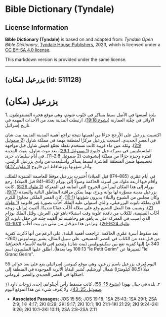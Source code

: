 # Bible Dictionary (Tyndale)

## License Information

**Bible Dictionary (Tyndale)** is based on and adapted from: _Tyndale Open Bible Dictionary_, [Tyndale House Publishers](https://tyndaleopenresources.com/), 2023, which is licensed under a [CC BY-SA 4.0 license](https://creativecommons.org/licenses/by-sa/4.0/legalcode.en).

This markdown version is provided under the same license.



--------------------------------

## يزرعيل (مكان) (id: 511128)

يزرعيل (مكان)
=============

1\. بلدة أسسها في الأصل سبط يساكر في جَنُوب شونم، وهي موقع هجره المستوطنون الأوائل في حِقْبَة العمارنة ([يشوع 19:18](https://ref.ly/Josh19:18)). ارتبطت المدينة بعدد من الأحداث المهمة في تاريخ إسرائيل.

اكتسبت يزرعيل على الأرجح جزءًا من أهميتها نتيجة تراجع أهمية المدينة القديمة بيت شان في العصر الحديدي. أصبحت يزرعيل مركزًا لمنطقة مهمة في مملكة شاول ([2 صموئيل 2:9](https://ref.ly/2Sam2:9))، وثمّة عين ماء قريبة كانت تستخدم نقطة تجمّع لجيش شاول قبل مواجهة الفلسطينيين في معركة جبل جلبوع ([1 صموئيل 29:1](https://ref.ly/1Sam29:1)). بعد موت شاول، بقيت المدينة لفترة وجيزة جزءًا من مملكة إيشبوشث ([2 صموئيل 2:8–11](https://ref.ly/2Sam2:8-2Sam2:11)). في أيام سليمان، جرى تخصيصها ضمن المنطقة العاشرة لسبط يساكر واستُبعدت من وادي يزرعيل الرئيس. وأدار شؤونها يهوشافاط ابن فاروح ([1 ملوك 4:17](https://ref.ly/1Kgs4:17)).

في أيام عمْرِي (885–874 قبل الميلاد) أُختيرت يزرعيل موقعًا للعاصمة الشتوية للملك، وأقام فيها أربعة ملوك من أسرته الحاكمة وصولًا إلى يورام (852–841 قبل الميلاد). رجع يورام إلى هذا المكان ليبرأ من الجروح التي أصابته في المعركة ([2 ملوك 8:29](https://ref.ly/2Kgs8:29)). كانت يزرعيل مدينة مسوَّرة لها بوابة وبرج، بهما يمكن مراقبة المناطق النائية والبعيدة ([9:17](https://ref.ly/2Kgs9:17))، وكان مجلس من الشيوخ والنبلاء يديرون شؤونها ([10:1](https://ref.ly/2Kgs10:1)). كان القصر الملكي مجاورًا للكرم الذي يملكه نابوت اليزرعيلي، والذي استولى عليه الملك آخآب بصورة غير قانونية ([1 ملوك 21](https://ref.ly/1Kgs21:1-1Kgs21:29)). وبسبب هذا الفعل الشنيع وقع على سلالة أَخْآب عقابًا شديدًا. أُلقيت إيزابل، زوجة أخْآب الفينيقية، للكلاب من نافذة علوية وقت استيلاء يَاهو على العرش. وقُتل الملك يورَام الذي أصيب في المعركة على يد ياهو، هو وحاشيته ثم أُلقيت جثته في حقل نابوت ([2 ملوك 9:24–26](https://ref.ly/2Kgs9:24-2Kgs9:26)). وتزامن هذا مع قتل من تبقى من بيت أخآب ([10:1–11](https://ref.ly/2Kgs10:1-2Kgs10:11)).

بعد سقوط أسرة عمْرِي الحاكمة، تراجعت أهمية البلدة، على الرغم من أنها ذُكرت كقرية من قبل عدد من الكتاب في العصر المسيحي. على سبيل المثال، يشير يوسابيوس (260–340 م) إليها كقرية تقع بين سكيثوبوليس (بيت شان) وليجيو (*في قائمة الأسماء الجغرافيا* 108:13 وما بعدها). أطلق عليها الصليبيون اسم "le Petit Gerim" لتمييزها عن "le Grand Gerim".

اليوم تُعرف يزرعيل باسم زرعين، وهي موقع كيبوتس إسرائيلي يقع على بعد حوالي 55 ميلًا (88\.5 كيلومترًا) شمال أورشليم. تُشير البقايا الأثرية الموجودة في المنطقة إلى احتلالها في العصر الحديدي والعصر الروماني.

٢. بلدة في جبال يهوذا ([يشوع 15: 56](https://ref.ly/Josh15:56)). كانت مسقط رأس أَخِينُوعَم، إحدى زوجات داود ([١ صموئيل 25: 43](https://ref.ly/1Sam25:43))، ولا يُعرف شيء عن هذا الموقع اليوم.

* **Associated Passages:** JOS 15:56; JOS 19:18; 1SA 25:43; 1SA 29:1; 2SA 2:9; 1KI 4:17; 2KI 8:29; 2KI 9:17; 2KI 10:1; 1KI 21:1–1KI 21:29; 2KI 9:24–2KI 9:26; 2KI 10:1–2KI 10:11; 2SA 2:8–2SA 2:11

